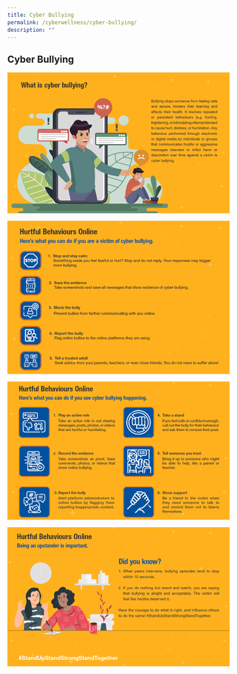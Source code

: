```yaml
---
title: Cyber Bullying
permalink: /cyberwellness/cyber-bullying/
description: ""
---
```

## Cyber Bullying
![](/images/Well%20Being%20Guide/Cyber%20Wellness/cyberwellness_1.png)

![](/images/Well%20Being%20Guide/Cyber%20Wellness/cyberwellness_2.png)

![](/images/Well%20Being%20Guide/Cyber%20Wellness/cyberwellness_3.png)

![](/images/Well%20Being%20Guide/Cyber%20Wellness/cyberwellness_4.png)